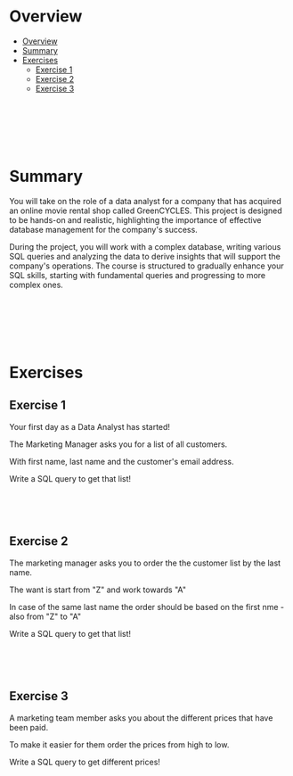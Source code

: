 # Overview

- [Overview](#overview)
- [Summary](#summary)
- [Exercises](#exercises)
  - [Exercise 1](#exercise-1)
  - [Exercise 2](#exercise-2)
  - [Exercise 3](#exercise-3)

&nbsp;

&nbsp;

&nbsp;

# Summary

You will take on the role of a data analyst for a company that has acquired an online movie rental shop called GreenCYCLES. This project is designed to be hands-on and realistic, highlighting the importance of effective database management for the company's success.

During the project, you will work with a complex database, writing various SQL queries and analyzing the data to derive insights that will support the company's operations. The course is structured to gradually enhance your SQL skills, starting with fundamental queries and progressing to more complex ones.

&nbsp;

&nbsp;

&nbsp;

# Exercises

## Exercise 1

Your first day as a Data Analyst has started!

The Marketing Manager asks you for a list of all customers.

With first name, last name and the customer's email address.

Write a SQL query to get that list!

&nbsp;

&nbsp;

## Exercise 2

The marketing manager asks you to order the the customer list by the last name.

The want is start from "Z" and work towards "A"

In case of the same last name the order should be based on the first nme - also from "Z" to "A"

Write a SQL query to get that list!

&nbsp;

&nbsp;

## Exercise 3

A marketing team member asks you about the different prices that have been paid.

To make it easier for them order the prices from high to low.

Write a SQL query to get different prices!

&nbsp;

&nbsp;

&nbsp;

&nbsp;

&nbsp;

&nbsp;

&nbsp;

&nbsp;

&nbsp;

&nbsp;

&nbsp;

&nbsp;

&nbsp;

&nbsp;

&nbsp;

&nbsp;
